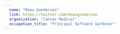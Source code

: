 ```yaml
---
  name: "Beau Gunderson"
  link: https://twitter.com/beaugunderson
  organization: "Canvas Medical"
  occupation_title: "Principal Software Gardener"
---
```

